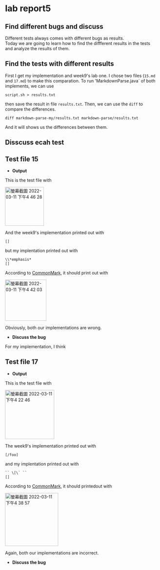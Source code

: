 # lab report5
## Find different bugs and discuss

Different tests always comes with different bugs as results.\
Today we are going to learn how to find the diffferent results in the tests and analyze the results of them.

## Find the tests with different results

First I get my implementation and week9's lab one. I chose two files (`15.md` and `17.md`) to make this comparation. To run 'MarkdownParse.java` of both implements, we can use
```
script.sh > results.txt
```
then save the result in file `results.txt`. Then, we can use the `diff` to compare the differences. 
```
diff markdown-parse-my/results.txt markdown-parse/results.txt 
```
And it will shows us the differences between them.

## Disscuss ecah test

## Test file 15
* **Output**

This is the test file with

<img width="127" alt="螢幕截圖 2022-03-11 下午4 46 28" src="https://user-images.githubusercontent.com/97696711/157996285-47cd64b5-5a5f-430d-babc-2c413f59c3c2.png">

And the week9's implementation printed out with 

```
[]
```

but my implentation printed out with 

```
\\*emphasis*
[]
```

According to [CommonMark](https://spec.commonmark.org/dingus/), it should print out with

<img width="135" alt="螢幕截圖 2022-03-11 下午4 42 03" src="https://user-images.githubusercontent.com/97696711/157996013-2e94d4ce-af2e-49b5-affd-3f7ce6dc604d.png">


Obviously, both our implementations are wrong.

* **Discuss the bug**

For my implementation, I think


## Test file 17
* **Output**

This is the test file with

<img width="161" alt="螢幕截圖 2022-03-11 下午4 22 46" src="https://user-images.githubusercontent.com/97696711/157995080-e9c8f619-89f7-43da-b54c-5e48cad3c687.png">

The week9's implementation printed out with 

```
[/foo]
```

and my implentation printed out with 

```
`` \[\` ``
[]
```

According to [CommonMark](https://spec.commonmark.org/dingus/), it should printedout with


<img width="174" alt="螢幕截圖 2022-03-11 下午4 38 57" src="https://user-images.githubusercontent.com/97696711/157995867-dc3e57aa-b049-490d-8674-5387251caaad.png">

Again, both our implementations are incorrect.

* **Discuss the bug**



